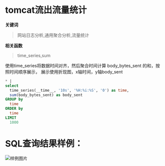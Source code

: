 # tomcat流出流量统计
**关键词**
> 网站日志分析,通用聚合分析,流量统计

**相关函数**
> time_series,sum

使用time_series将数据时间对齐，然后聚合时间计算 body_bytes_sent 的和，按照时间顺序展示，
展示使用折现图，x轴时间，y轴body_sent 


```SQL
* |
select
  time_series(__time__, '10s', '%H:%i:%S', '0') as time,
  sum(body_bytes_sent) as body_sent
GROUP by
  time
ORDER by
  time
LIMIT
  1000
```

# SQL查询结果样例：

![样例图片](http://slsconsole.oss-cn-hangzhou.aliyuncs.com/sql_sample/1584600826509%5BTomcat%5D%20Access%20logs_bruce-docker-test1542017183000.png)